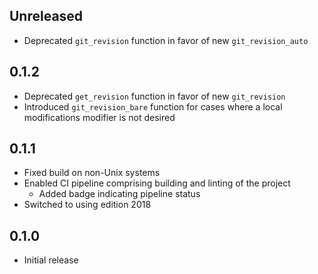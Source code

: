 Unreleased
----------
- Deprecated `git_revision` function in favor of new `git_revision_auto`


0.1.2
-----
- Deprecated `get_revision` function in favor of new `git_revision`
- Introduced `git_revision_bare` function for cases where a local
  modifications modifier is not desired


0.1.1
-----
- Fixed build on non-Unix systems
- Enabled CI pipeline comprising building and linting of the project
  - Added badge indicating pipeline status
- Switched to using edition 2018


0.1.0
-----
- Initial release
